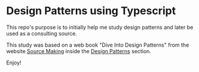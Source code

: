 # Design Patterns using Typescript
This repo's purpose is to initially help me study design patterns and later be used as a consulting source.

This study was based on a web book "Dive Into Design Patterns" from the website [Source Making](https://sourcemaking.com/) inside the [Design Patterns](https://sourcemaking.com/design_patterns) section.

Enjoy!
